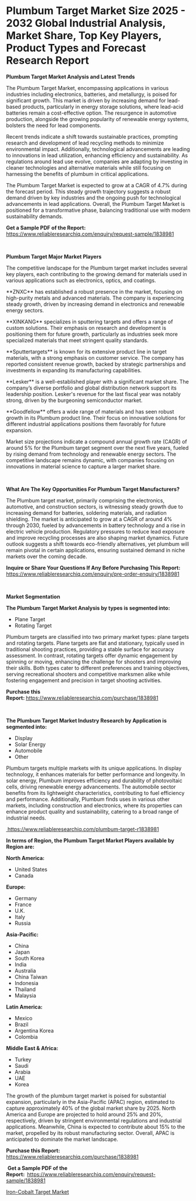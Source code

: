 <p><h1>Plumbum Target Market Size 2025 - 2032 Global Industrial Analysis, Market Share, Top Key Players, Product Types and Forecast Research Report</h1></p><p><strong>Plumbum Target Market Analysis and Latest Trends</strong></p>
<p><p>The Plumbum Target Market, encompassing applications in various industries including electronics, batteries, and metallurgy, is poised for significant growth. This market is driven by increasing demand for lead-based products, particularly in energy storage solutions, where lead-acid batteries remain a cost-effective option. The resurgence in automotive production, alongside the growing popularity of renewable energy systems, bolsters the need for lead components.</p><p>Recent trends indicate a shift towards sustainable practices, prompting research and development of lead recycling methods to minimize environmental impact. Additionally, technological advancements are leading to innovations in lead utilization, enhancing efficiency and sustainability. As regulations around lead use evolve, companies are adapting by investing in cleaner technologies and alternative materials while still focusing on harnessing the benefits of plumbum in critical applications.</p><p>The Plumbum Target Market is expected to grow at a CAGR of 4.7% during the forecast period. This steady growth trajectory suggests a robust demand driven by key industries and the ongoing push for technological advancements in lead applications. Overall, the Plumbum Target Market is positioned for a transformative phase, balancing traditional use with modern sustainability demands.</p></p>
<p><strong>Get a Sample PDF of the Report:&nbsp;</strong> <a href="https://www.reliableresearchiq.com/enquiry/request-sample/1838981?utm_campaign=2267&utm_medium=2&utm_source=Github&utm_content=ia&utm_term=03022025&utm_id=plumbum-target">https://www.reliableresearchiq.com/enquiry/request-sample/1838981</a></p>
<p>&nbsp;</p>
<p><strong>Plumbum Target Major Market Players</strong></p>
<p><p>The competitive landscape for the Plumbum target market includes several key players, each contributing to the growing demand for materials used in various applications such as electronics, optics, and coatings.</p><p>**ZNXC** has established a robust presence in the market, focusing on high-purity metals and advanced materials. The company is experiencing steady growth, driven by increasing demand in electronics and renewable energy sectors. </p><p>**XINKANG** specializes in sputtering targets and offers a range of custom solutions. Their emphasis on research and development is positioning them for future growth, particularly as industries seek more specialized materials that meet stringent quality standards.</p><p>**Sputtertargets** is known for its extensive product line in target materials, with a strong emphasis on customer service. The company has reported consistent revenue growth, backed by strategic partnerships and investments in expanding its manufacturing capabilities.</p><p>**Lesker** is a well-established player with a significant market share. The company’s diverse portfolio and global distribution network support its leadership position. Lesker's revenue for the last fiscal year was notably strong, driven by the burgeoning semiconductor market.</p><p>**Goodfellow** offers a wide range of materials and has seen robust growth in its Plumbum product line. Their focus on innovative solutions for different industrial applications positions them favorably for future expansion.</p><p>Market size projections indicate a compound annual growth rate (CAGR) of around 5% for the Plumbum target segment over the next five years, fueled by rising demand from technology and renewable energy sectors. The competitive landscape remains dynamic, with companies focusing on innovations in material science to capture a larger market share.</p></p>
<p>&nbsp;</p>
<p><strong>What Are The Key Opportunities For Plumbum Target Manufacturers?</strong></p>
<p><p>The Plumbum target market, primarily comprising the electronics, automotive, and construction sectors, is witnessing steady growth due to increasing demand for batteries, soldering materials, and radiation shielding. The market is anticipated to grow at a CAGR of around 4% through 2030, fueled by advancements in battery technology and a rise in electric vehicle production. Regulatory pressures to reduce lead exposure and improve recycling processes are also shaping market dynamics. Future outlook suggests a shift towards eco-friendly alternatives, yet plumbum will remain pivotal in certain applications, ensuring sustained demand in niche markets over the coming decade.</p></p>
<p><strong>Inquire or Share Your Questions If Any Before Purchasing This Report:</strong> <a href="https://www.reliableresearchiq.com/enquiry/pre-order-enquiry/1838981?utm_campaign=2267&utm_medium=2&utm_source=Github&utm_content=ia&utm_term=03022025&utm_id=plumbum-target">https://www.reliableresearchiq.com/enquiry/pre-order-enquiry/1838981</a></p>
<p>&nbsp;</p>
<p><strong>Market Segmentation</strong></p>
<p><strong>The Plumbum Target Market Analysis by types is segmented into:</strong></p>
<p><ul><li>Plane Target</li><li>Rotating Target</li></ul></p>
<p><p>Plumbum targets are classified into two primary market types: plane targets and rotating targets. Plane targets are flat and stationary, typically used in traditional shooting practices, providing a stable surface for accuracy assessment. In contrast, rotating targets offer dynamic engagement by spinning or moving, enhancing the challenge for shooters and improving their skills. Both types cater to different preferences and training objectives, serving recreational shooters and competitive marksmen alike while fostering engagement and precision in target shooting activities.</p></p>
<p><strong>Purchase this Report:&nbsp;</strong><a href="https://www.reliableresearchiq.com/purchase/1838981?utm_campaign=2267&utm_medium=2&utm_source=Github&utm_content=ia&utm_term=03022025&utm_id=plumbum-target">https://www.reliableresearchiq.com/purchase/1838981</a></p>
<p>&nbsp;</p>
<p><strong>The Plumbum Target Market Industry Research by Application is segmented into:</strong></p>
<p><ul><li>Display</li><li>Solar Energy</li><li>Automobile</li><li>Other</li></ul></p>
<p><p>Plumbum targets multiple markets with its unique applications. In display technology, it enhances materials for better performance and longevity. In solar energy, Plumbum improves efficiency and durability of photovoltaic cells, driving renewable energy advancements. The automobile sector benefits from its lightweight characteristics, contributing to fuel efficiency and performance. Additionally, Plumbum finds uses in various other markets, including construction and electronics, where its properties can enhance product quality and sustainability, catering to a broad range of industrial needs.</p></p>
<p><a href="https://www.reliableresearchiq.com/plumbum-target-r1838981?utm_campaign=2267&utm_medium=2&utm_source=Github&utm_content=ia&utm_term=03022025&utm_id=plumbum-target">&nbsp;https://www.reliableresearchiq.com/plumbum-target-r1838981</a></p>
<p><strong>In terms of Region, the Plumbum Target Market Players available by Region are:</strong></p>
<p>
    <p> <strong> North America: </strong>
        <ul>
            <li>United States</li>
            <li>Canada</li>
        </ul>
        </p> 
    <p> <strong> Europe: </strong>
        <ul>
            <li>Germany</li>
            <li>France</li>
            <li>U.K.</li>
            <li>Italy</li>
            <li>Russia</li>
        </ul>
        </p> 
    <p> <strong> Asia-Pacific: </strong>
        <ul>
            <li>China</li>
            <li>Japan</li>
            <li>South Korea</li>
            <li>India</li>
            <li>Australia</li>
            <li>China Taiwan</li>
            <li>Indonesia</li>
            <li>Thailand</li>
            <li>Malaysia</li>
        </ul>
        </p> 
    <p> <strong> Latin America: </strong>
        <ul>
            <li>Mexico</li>
            <li>Brazil</li>
            <li>Argentina Korea</li>
            <li>Colombia</li>
        </ul>
        </p> 
    <p> <strong> Middle East & Africa: </strong>
        <ul>
            <li>Turkey</li>
            <li>Saudi</li>
            <li>Arabia</li>
            <li>UAE</li>
            <li>Korea</li>
        </ul>
    </p>
    </p>
<p><p>The growth of the plumbum target market is poised for substantial expansion, particularly in the Asia-Pacific (APAC) region, estimated to capture approximately 40% of the global market share by 2025. North America and Europe are projected to hold around 25% and 20%, respectively, driven by stringent environmental regulations and industrial applications. Meanwhile, China is expected to contribute about 15% to the market, propelled by its robust manufacturing sector. Overall, APAC is anticipated to dominate the market landscape.</p></p>
<p><strong>Purchase this Report: </strong><a href="https://www.reliableresearchiq.com/purchase/1838981?utm_campaign=2267&utm_medium=2&utm_source=Github&utm_content=ia&utm_term=03022025&utm_id=plumbum-target">https://www.reliableresearchiq.com/purchase/1838981</a></p>
<p>&nbsp;<strong>Get a Sample PDF of the Report:&nbsp;&nbsp;</strong><a href="https://www.reliableresearchiq.com/enquiry/request-sample/1838981?utm_campaign=2267&utm_medium=2&utm_source=Github&utm_content=ia&utm_term=03022025&utm_id=plumbum-target">https://www.reliableresearchiq.com/enquiry/request-sample/1838981</a></p>
<p><strong></strong></p>
<p><p><a href="https://github.com/steidmindy199393/Market-Research-Report-List-1/blob/main/iron-cobalt-target-market.md?utm_campaign=2267&utm_medium=2&utm_source=Github&utm_content=ia&utm_term=03022025&utm_id=plumbum-target">Iron-Cobalt Target Market</a></p></p>